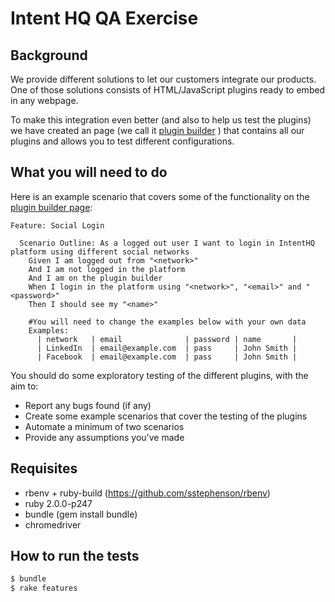 Intent HQ QA Exercise
=====================

## Background
We provide different solutions to let our customers integrate our products. One of those solutions consists of HTML/JavaScript plugins ready to embed in any webpage.

To make this integration even better (and also to help us test the plugins) we have created an page (we call it [plugin builder](https://api-example-client.intenthq.com/) ) that contains all our plugins and allows you to test different configurations.

## What you will need to do
Here is an example scenario that covers some of the functionality on the [plugin builder page](https://api-example-client.intenthq.com/):

```gherkin
Feature: Social Login

  Scenario Outline: As a logged out user I want to login in IntentHQ platform using different social networks
    Given I am logged out from "<network>"
    And I am not logged in the platform
    And I am on the plugin builder
    When I login in the platform using "<network>", "<email>" and "<password>"
    Then I should see my "<name>"

    #You will need to change the examples below with your own data
    Examples:
      | network   | email              | password | name       |
      | LinkedIn  | email@example.com  | pass     | John Smith |
      | Facebook  | email@example.com  | pass     | John Smith |
```

You should do some exploratory testing of the different plugins, with the aim to:
- Report any bugs found (if any)
- Create some example scenarios that cover the testing of the plugins
- Automate a minimum of two scenarios
- Provide any assumptions you've made

## Requisites
- rbenv + ruby-build (https://github.com/sstephenson/rbenv)
- ruby 2.0.0-p247
- bundle (gem install bundle)
- chromedriver

## How to run the tests

```sh
$ bundle
$ rake features
```
